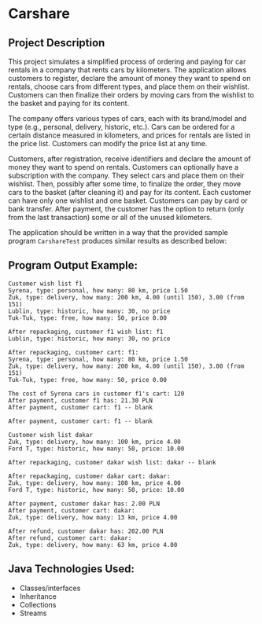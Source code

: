 # Carshare

## Project Description
This project simulates a simplified process of ordering and paying for car rentals in a company that rents cars by kilometers. The application allows customers to register, declare the amount of money they want to spend on rentals, choose cars from different types, and place them on their wishlist. Customers can then finalize their orders by moving cars from the wishlist to the basket and paying for its content.

The company offers various types of cars, each with its brand/model and type (e.g., personal, delivery, historic, etc.). Cars can be ordered for a certain distance measured in kilometers, and prices for rentals are listed in the price list. Customers can modify the price list at any time.

Customers, after registration, receive identifiers and declare the amount of money they want to spend on rentals. Customers can optionally have a subscription with the company. They select cars and place them on their wishlist. Then, possibly after some time, to finalize the order, they move cars to the basket (after cleaning it) and pay for its content. Each customer can have only one wishlist and one basket. Customers can pay by card or bank transfer. After payment, the customer has the option to return (only from the last transaction) some or all of the unused kilometers.

The application should be written in a way that the provided sample program `CarshareTest` produces similar results as described below:

## Program Output Example:
```
Customer wish list f1
Syrena, type: personal, how many: 80 km, price 1.50
Żuk, type: delivery, how many: 200 km, 4.00 (until 150), 3.00 (from 151)
Lublin, type: historic, how many: 30, no price
Tuk-Tuk, type: free, how many: 50, price 0.00

After repackaging, customer f1 wish list: f1
Lublin, type: historic, how many: 30, no price

After repackaging, customer cart: f1:
Syrena, type: personal, how many: 80 km, price 1.50
Żuk, type: delivery, how many: 200 km, 4.00 (until 150), 3.00 (from 151)
Tuk-Tuk, type: free, how many: 50, price 0.00

The cost of Syrena cars in customer f1's cart: 120
After payment, customer f1 has: 21.30 PLN
After payment, customer cart: f1 -- blank

After payment, customer cart: f1 -- blank

Customer wish list dakar
Żuk, type: delivery, how many: 100 km, price 4.00
Ford T, type: historic, how many: 50, price: 10.00

After repackaging, customer dakar wish list: dakar -- blank

After repackaging, customer dakar cart: dakar:
Żuk, type: delivery, how many: 100 km, price 4.00
Ford T, type: historic, how many: 50, price: 10.00

After payment, customer dakar has: 2.00 PLN
After payment, customer cart: dakar:
Żuk, type: delivery, how many: 13 km, price 4.00

After refund, customer dakar has: 202.00 PLN
After refund, customer cart: dakar:
Żuk, type: delivery, how many: 63 km, price 4.00
```

## Java Technologies Used:
- Classes/interfaces
- Inheritance
- Collections
- Streams
